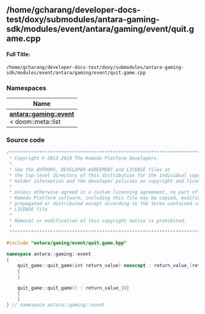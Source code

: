 

## /home/gcharang/developer-docs-test/doxy/submodules/antara-gaming-sdk/modules/event/antara/gaming/event/quit.game.cpp

#### Full Title:
```
/home/gcharang/developer-docs-test/doxy/submodules/antara-gaming-sdk/modules/event/antara/gaming/event/quit.game.cpp
```







### Namespaces

| Name           |
| -------------- |
| **[antara::gaming::event](Namespaces/namespaceantara_1_1gaming_1_1event.md)** <br>< doom::meta::list  |
















### Source code

```cpp
/******************************************************************************
 * Copyright © 2013-2019 The Komodo Platform Developers.                      *
 *                                                                            *
 * See the AUTHORS, DEVELOPER-AGREEMENT and LICENSE files at                  *
 * the top-level directory of this distribution for the individual copyright  *
 * holder information and the developer policies on copyright and licensing.  *
 *                                                                            *
 * Unless otherwise agreed in a custom licensing agreement, no part of the    *
 * Komodo Platform software, including this file may be copied, modified,     *
 * propagated or distributed except according to the terms contained in the   *
 * LICENSE file                                                               *
 *                                                                            *
 * Removal or modification of this copyright notice is prohibited.            *
 *                                                                            *
 ******************************************************************************/

#include "antara/gaming/event/quit.game.hpp"

namespace antara::gaming::event
{
    quit_game::quit_game(int return_value) noexcept : return_value_(return_value)
    {
    }

    quit_game::quit_game() : return_value_{0}
    {
    }
} // namespace antara::gaming::event
```




